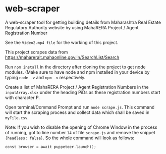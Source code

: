 # web-scraper
A web-scraper tool for getting building details from Maharashtra Real Estate Regulatory Authority website by using MahaRERA Project / Agent Registration Number

See the `Video2.mp4 file` for the working of this project.

This project scrapes data from https://maharerait.mahaonline.gov.in/SearchList/Search

Run `npm install` in the directory after cloning the project to get node modules. (Make sure to have node and npm installed in your device by typing `node -v` and `npm -v` respectively.

Create a list of MahaRERA Project / Agent Registration Numbers in the `inputArray.xlsx` under the heading PiDs as these registration numbers start with character P.

Open terminal/Command Prompt and run `node scrape.js`. This command will start the scraping process and collect data which shall be saved in `myFile.csv`.

Note: If you wish to disable the opening of Chrome Window in the process of running, got to line number `14` of file `scrape.js` and remove the snippet `{headless: false}`. So the whole command will look as follows:

`const browser = await puppeteer.launch();`

